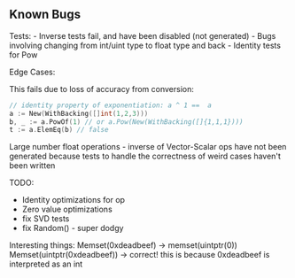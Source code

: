 ## Known Bugs ##
Tests: 
	- Inverse tests fail, and have been disabled (not generated)
	- Bugs involving changing from int/uint type to float type and back
		- Identity tests for Pow

Edge Cases:
	
This fails due to loss of accuracy from conversion:

```go
// identity property of exponentiation: a ^ 1 ==  a
a := New(WithBacking([]int(1,2,3)))
b, _ := a.PowOf(1) // or a.Pow(New(WithBacking([]{1,1,1})))
t := a.ElemEq(b) // false
```

Large number float operations - inverse of Vector-Scalar ops have not been generated because tests to handle the correctness of weird cases haven't been written

TODO: 

* Identity optimizations for op
* Zero value optimizations
* fix SVD tests
* fix Random() - super dodgy


Interesting things:
Memset(0xdeadbeef) -> memset(uintptr(0)) 
Memset(uintptr(0xdeadbeef)) -> correct!
this is because 0xdeadbeef is interpreted as an int